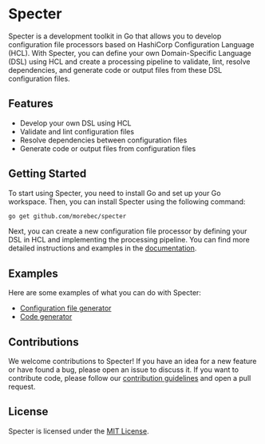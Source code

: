 # Specter

Specter is a development toolkit in Go that allows you to develop configuration file processors based on 
HashiCorp Configuration Language (HCL). With Specter, you can define your own Domain-Specific Language (DSL) 
using HCL and create a processing pipeline to validate, lint, resolve dependencies, and generate code or output 
files from these DSL configuration files.

## Features

- Develop your own DSL using HCL
- Validate and lint configuration files
- Resolve dependencies between configuration files
- Generate code or output files from configuration files

## Getting Started

To start using Specter, you need to install Go and set up your Go workspace. 
Then, you can install Specter using the following command:

```bash
go get github.com/morebec/specter
```

Next, you can create a new configuration file processor by defining your DSL in HCL and implementing the processing 
pipeline. You can find more detailed instructions and examples in the [documentation](https://morebec.github.io/specter).

## Examples

Here are some examples of what you can do with Specter:

- [Configuration file generator](https://github.com/morebec/specter-example-config-generator)
- [Code generator](https://github.com/morebec/specter-example-code-generator)

## Contributions

We welcome contributions to Specter! If you have an idea for a new feature or have found a bug, please open an issue to 
discuss it. If you want to contribute code, please follow 
our [contribution guidelines](https://morebec.github.io/specter/contributing) and open a pull request.

## License

Specter is licensed under the [MIT License](LICENSE).